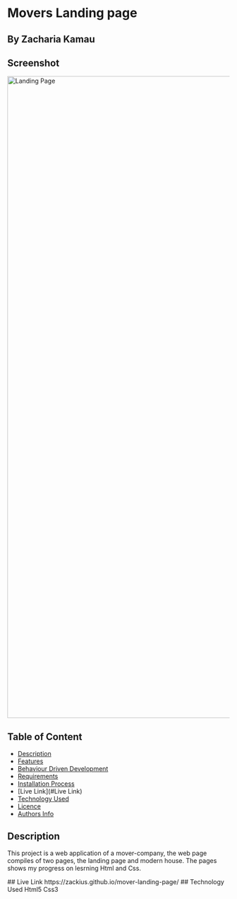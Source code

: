 # Movers Landing page
 ## By Zacharia Kamau
## Screenshot
 <img width="1452" alt="Landing Page" src="https://user-images.githubusercontent.com/88247115/167822037-04325265-6762-49e7-bdb6-a78d260c52b3.png">

 ## Table of Content
 - [Description](#description)
 - [Features](#features)
 - [Behaviour Driven Development](#Behaviour-Driven-Development)
 - [Requirements](#requirements)
 - [Installation Process](#installation-Process)
 - [Live Link](#Live Link)
 - [Technology  Used](#technology-Used)
 - [Licence](#licence)
 - [Authors Info](#Authors-Info)
 ## Description
 <p>This project is a web application of a mover-company, the web page compiles of two pages, the landing page and modern house. The pages shows my progress on lesrning Html and Css. </p>
## Live Link
https://zackius.github.io/mover-landing-page/
## Technology Used
Html5 Css3
